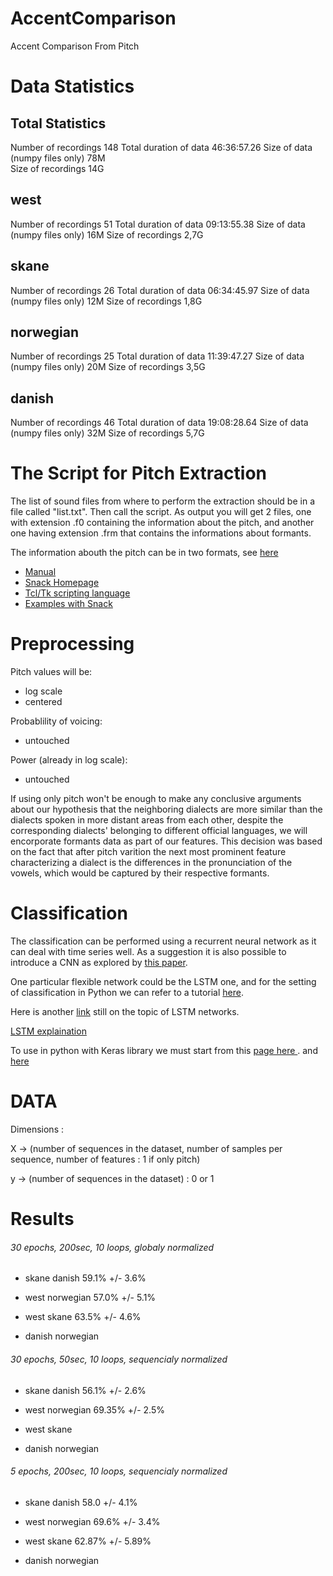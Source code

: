 # AccentComparison
Accent Comparison From Pitch

# Data Statistics
## Total Statistics
Number of recordings  148
Total duration of data 46:36:57.26
Size of data (numpy files only)  78M	
Size of recordings 14G	
## west
Number of recordings  51
Total duration of data 09:13:55.38
Size of data (numpy files only) 16M	
Size of recordings 2,7G	
## skane
Number of recordings  26
Total duration of data 06:34:45.97
Size of data (numpy files only) 12M	
Size of recordings 1,8G	
## norwegian
Number of recordings  25
Total duration of data 11:39:47.27
Size of data (numpy files only) 20M	
Size of recordings 3,5G	
## danish
Number of recordings  46
Total duration of data 19:08:28.64
Size of data (numpy files only) 32M	
Size of recordings 5,7G	

# The Script for Pitch Extraction

The list of sound files from where to perform the extraction should be in a file called "list.txt".
Then call the script. As output you will get 2 files, one with extension .f0 containing the information about the pitch, and another one having extension .frm that contains the informations about formants.

The information abouth the pitch can be in two formats, see [here](http://www.speech.kth.se/snack/man/snack2.2/tcl-man.html#spitch)


 - [Manual](http://www.speech.kth.se/snack/man/snack2.2/tcl-man.html)
 - [Snack Homepage](http://www.speech.kth.se/snack/)
 - [Tcl/Tk scripting language](https://www.tcl.tk/software/tcltk/)
 - [Examples with Snack](https://www.speech.kth.se/snack/tutorial.html#gettingstarted)

# Preprocessing

Pitch values will be:
 - log scale
 - centered

Probablility of voicing:
 - untouched
 
Power (already in log scale):
 - untouched

If using only pitch won't be enough to make any conclusive arguments about our hypothesis that the neighboring dialects are more similar than the dialects spoken in more distant areas from each other, despite the corresponding dialects' belonging to different official languages, we will encorporate formants data as part of our features. This decision was based on the fact that after pitch varition the next most prominent feature characterizing a dialect is the differences in the pronunciation of the vowels, which would be captured by their respective formants.

# Classification

The classification can be performed using a recurrent neural network as it can deal with time series well. As a suggestion it is also possible to introduce a CNN as explored by [this paper](https://ieeexplore.ieee.org/document/8141873).

One particular flexible network could be the LSTM one, and for the setting of classification in Python we can refer to a tutorial [here](https://machinelearningmastery.com/sequence-classification-lstm-recurrent-neural-networks-python-keras/). 

Here is another [link](https://datascience.stackexchange.com/questions/32341/what-is-the-best-method-for-classification-of-time-series-datashould-i-use-lstm) still on the topic of LSTM networks.

[LSTM explaination](http://colah.github.io/posts/2015-08-Understanding-LSTMs/)

To use in python with Keras library we must start from this [page here ](https://keras.io/getting-started/sequential-model-guide/).
and [here](https://keras.io/layers/recurrent/)



# DATA

Dimensions : 

X -> (number of sequences in the dataset, number of samples per sequence, number of features : 1 if only pitch)

y -> (number of sequences in the dataset) : 0 or 1


# Results

###### 30 epochs, 200sec, 10 loops, globaly normalized

 - skane danish 			59.1% +/- 3.6% 

 - west norwegian		57.0% +/- 5.1% 	<!--previously 58.8% +/- 4.5% (20 epoch, 5 loops) -->

 - west skane 				63.5% +/- 4.6% 

 - danish norwegian



###### 30 epochs, 50sec, 10 loops, sequencialy normalized


 - skane danish 			56.1% +/- 2.6%
 
 - west norwegian		69.35%  +/- 2.5%
 
 - west skane 			
 
 - danish norwegian
 
 ###### 5 epochs, 200sec, 10 loops, sequencialy normalized
 
 - skane danish 58.0 +/- 4.1%	
 
 - west norwegian		69.6%  +/- 3.4%
 
 - west skane  62.87% +/- 5.89%

 - danish norwegian
